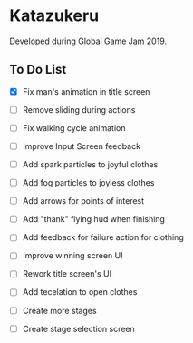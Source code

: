# Katazukeru

Developed during Global Game Jam 2019.

## To Do List

- [x] Fix man's animation in title screen
- [ ] Remove sliding during actions
- [ ] Fix walking cycle animation
- [ ] Improve Input Screen feedback
- [ ] Add spark particles to joyful clothes
- [ ] Add fog particles to joyless clothes
- [ ] Add arrows for points of interest
- [ ] Add "thank" flying hud when finishing
- [ ] Add feedback for failure action for clothing
- [ ] Improve winning screen UI
- [ ] Rework title screen's UI

- [ ] Add tecelation to open clothes
- [ ] Create more stages
- [ ] Create stage selection screen
